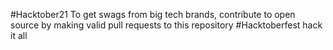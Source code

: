 #Hacktober21
To get swags from big tech brands, contribute to open source by making valid pull requests to this repository
#Hacktoberfest
hack it all
